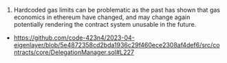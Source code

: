 1. Hardcoded gas limits can be problematic as the past has shown that gas economics in ethereum have changed, and may change again potentially rendering the contract system unusable in the future.
- https://github.com/code-423n4/2023-04-eigenlayer/blob/5e4872358cd2bda1936c29f460ece2308af4def6/src/contracts/core/DelegationManager.sol#L227